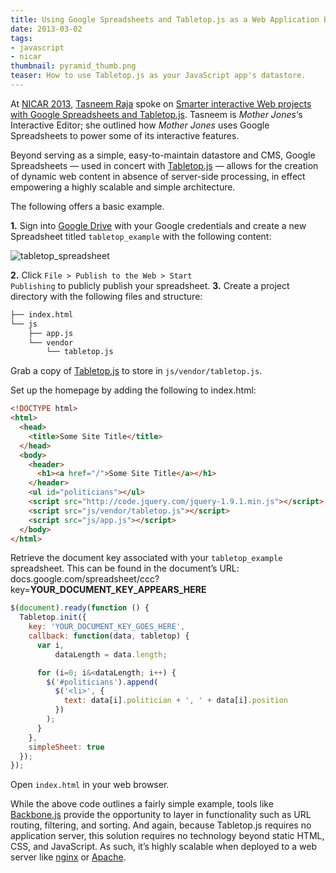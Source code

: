 ```yaml
---
title: Using Google Spreadsheets and Tabletop.js as a Web Application Back-end
date: 2013-03-02
tags:
- javascript
- nicar
thumbnail: pyramid_thumb.png
teaser: How to use Tabletop.js as your JavaScript app's datastore.
---
```


At <a href="http://ire.org/events-and-training/event/315">NICAR 2013</a>, <a href="http://tasneemraja.com">Tasneem Raja</a> spoke on <a href="http://ire.org/events-and-training/event/315/623">Smarter interactive Web projects with Google Spreadsheets and Tabletop.js</a>. Tasneem is <em>Mother Jones</em>&#8216;s Interactive Editor; she outlined how <em>Mother Jones</em> uses Google Spreadsheets to power some of its interactive features.

Beyond serving as a simple, easy-to-maintain datastore and CMS, Google Spreadsheets &mdash; used in concert with <a href="https://github.com/jsoma/tabletop">Tabletop.js</a> &mdash; allows for the creation of dynamic web content in absence of server-side processing, in effect empowering a highly scalable and simple architecture.

The following offers a basic example.

<b>1.</b> Sign into <a href="https://drive.google.com">Google Drive</a> with your Google credentials and create a new Spreadsheet titled <code>tabletop_example</code> with the following content:</p>

<img src="http://www.mikeball.us/wp-content/uploads/2013/03/tabletop_spreadsheet.png" alt="tabletop_spreadsheet" />

<b>2.</b> Click <code>File > Publish to the Web > Start Publishing</code> to publicly publish your spreadsheet.
<b>3.</b> Create a project directory with the following files and structure:</p>

```bash
├── index.html
└── js
    ├── app.js
    └── vendor
        └── tabletop.js
```

Grab a copy of <a href="https://github.com/jsoma/tabletop">Tabletop.js</a> to store in <code>js/vendor/tabletop.js</code>.

Set up the homepage by adding the following to index.html:

```html
<!DOCTYPE html>
<html>
  <head>
    <title>Some Site Title</title>
  </head>
  <body>
    <header>
      <h1><a href="/">Some Site Title</a></h1>
    </header>
    <ul id="politicians"></ul>
    <script src="http://code.jquery.com/jquery-1.9.1.min.js"></script>
    <script src="js/vendor/tabletop.js"></script>
    <script src="js/app.js"></script>
  </body>
</html>
```

Retrieve the document key associated with your <code>tabletop\_example</code> spreadsheet. This can be found in the document&#8217;s URL: docs.google.com/spreadsheet/ccc?key=<strong>YOUR\_DOCUMENT\_KEY\_APPEARS\_HERE</strong>

```javascript
$(document).ready(function () {
  Tabletop.init({
    key: 'YOUR_DOCUMENT_KEY_GOES_HERE',
    callback: function(data, tabletop) {
      var i,
          dataLength = data.length;

      for (i=0; i&<dataLength; i++) {
        $('#politicians').append(
          $('<li>', {
            text: data[i].politician + ', ' + data[i].position
          })
        );
      }
    },
    simpleSheet: true
  });
});
```

Open <code>index.html</code> in your web browser.

While the above code outlines a fairly simple example, tools like <a href="http://backbonejs.org">Backbone.js</a> provide the opportunity to layer in functionality such as URL routing, filtering, and sorting. And again, because Tabletop.js requires no application server, this solution requires no technology beyond static HTML, CSS, and JavaScript. As such, it&#8217;s highly scalable when deployed to a web server like <a href="http://nginx.org">nginx</a> or <a href="http://httpd.apache.org">Apache</a>.
